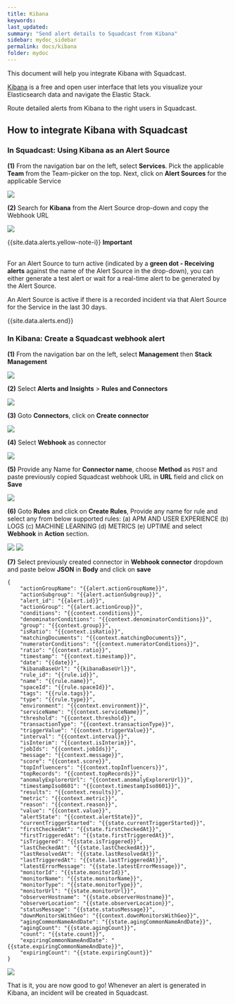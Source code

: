 ```yaml
---
title: Kibana
keywords: 
last_updated: 
summary: "Send alert details to Squadcast from Kibana"
sidebar: mydoc_sidebar
permalink: docs/kibana
folder: mydoc
---
```


This document will help you integrate Kibana with Squadcast.

[Kibana](https://www.elastic.co/kibana/) is a free and open user interface that lets you visualize your Elasticsearch data and navigate the Elastic Stack.

Route detailed alerts from Kibana to the right users in Squadcast.

## How to integrate Kibana with Squadcast

### In Squadcast: Using Kibana as an Alert Source

**(1)** From the navigation bar on the left, select **Services**. Pick the applicable **Team** from the Team-picker on the top. Next, click on **Alert Sources** for the applicable Service

![](images/alert_source_1.png)

**(2)** Search for **Kibana** from the Alert Source drop-down and copy the Webhook URL

![](images/kibana_1.png)

{{site.data.alerts.yellow-note-i}}
<b>Important</b><br/><br/>
<p>For an Alert Source to turn active (indicated by a <b>green dot - Receiving alerts</b> against the name of the Alert Source in the drop-down), you can either generate a test alert or wait for a real-time alert to be generated by the Alert Source.</p>
<p>An Alert Source is active if there is a recorded incident via that Alert Source for the Service in the last 30 days.</p>
{{site.data.alerts.end}}

### In Kibana: Create a Squadcast webhook alert

**(1)** From the navigation bar on the left, select **Management** then **Stack Management**

![](images/kibana_2.png)

**(2)** Select **Alerts and Insights** > **Rules and Connectors** 

![](images/kibana_3.png)

**(3)** Goto **Connectors**, click on **Create connector**

![](images/kibana_4.png)

**(4)** Select **Webhook** as connector

![](images/kibana_5.png)

**(5)** Provide any Name for **Connector name**, choose **Method** as `POST` and paste previously copied Squadcast webhook URL in **URL** field and click on **Save**

![](images/kibana_6.png)

**(6)** Goto **Rules** and click on **Create Rules**, Provide any name for rule and select any from below supported rules:
    (a) APM AND USER EXPERIENCE
    (b) LOGS
    (c) MACHINE LEARNING
    (d) METRICS
    (e) UPTIME
    and select **Webhook** in **Action** section.

![](images/kibana_7.png)
![](images/kibana_8.png)

**(7)** Select previously created connector in **Webhook connector** dropdown and paste below **JSON** in **Body** and click on **save**

```
{
    "actionGroupName": "{{alert.actionGroupName}}",
    "actionSubgroup": "{{alert.actionSubgroup}}",
    "alert_id": "{{alert.id}}",
    "actionGroup": "{{alert.actionGroup}}",
    "conditions": "{{context.conditions}}",
    "denominatorConditions": "{{context.denominatorConditions}}",
    "group": "{{context.group}}",
    "isRatio": "{{context.isRatio}}",
    "matchingDocuments": "{{context.matchingDocuments}}",
    "numeratorConditions": "{{context.numeratorConditions}}",
    "ratio": "{{context.ratio}}",
    "timestamp": "{{context.timestamp}}",
    "date": "{{date}}",
    "kibanaBaseUrl": "{{kibanaBaseUrl}}",
    "rule_id": "{{rule.id}}",
    "name": "{{rule.name}}",
    "spaceId": "{{rule.spaceId}}",
    "tags": "{{rule.tags}}",
    "type": "{{rule.type}}",
    "environment": "{{context.environment}}",
    "serviceName": "{{context.serviceName}}",
    "threshold": "{{context.threshold}}",
    "transactionType": "{{context.transactionType}}",
    "triggerValue": "{{context.triggerValue}}",
    "interval": "{{context.interval}}",
    "isInterim": "{{context.isInterim}}",
    "jobIds": "{{context.jobIds}}",
    "message": "{{context.message}}",
    "score": "{{context.score}}",
    "topInfluencers": "{{context.topInfluencers}}",
    "topRecords": "{{context.topRecords}}",
    "anomalyExplorerUrl": "{{context.anomalyExplorerUrl}}",
    "timestampIso8601": "{{context.timestampIso8601}}",
    "results": "{{context.results}}",
    "metric": "{{context.metric}}",
    "reason": "{{context.reason}}",
    "value": "{{context.value}}",
    "alertState": "{{context.alertState}}",
    "currentTriggerStarted": "{{state.currentTriggerStarted}}",
    "firstCheckedAt": "{{state.firstCheckedAt}}",
    "firstTriggeredAt": "{{state.firstTriggeredAt}}",
    "isTriggered": "{{state.isTriggered}}",
    "lastCheckedAt": "{{state.lastCheckedAt}}",
    "lastResolvedAt": "{{state.lastResolvedAt}}",
    "lastTriggeredAt": "{{state.lastTriggeredAt}}",
    "latestErrorMessage": "{{state.latestErrorMessage}}",
    "monitorId": "{{state.monitorId}}",
    "monitorName": "{{state.monitorName}}",
    "monitorType": "{{state.monitorType}}",
    "monitorUrl": "{{state.monitorUrl}}",
    "observerHostname": "{{state.observerHostname}}",
    "observerLocation": "{{state.observerLocation}}",
    "statusMessage": "{{state.statusMessage}}",
    "downMonitorsWithGeo": "{{context.downMonitorsWithGeo}}",
    "agingCommonNameAndDate": "{{state.agingCommonNameAndDate}}",
    "agingCount": "{{state.agingCount}}",
    "count": "{{state.count}}",
    "expiringCommonNameAndDate": "{{state.expiringCommonNameAndDate}}",
    "expiringCount": "{{state.expiringCount}}"
}
```

![](images/Kibana_9.png)

That is it, you are now good to go! Whenever an alert is generated in Kibana, an incident will be created in Squadcast.
